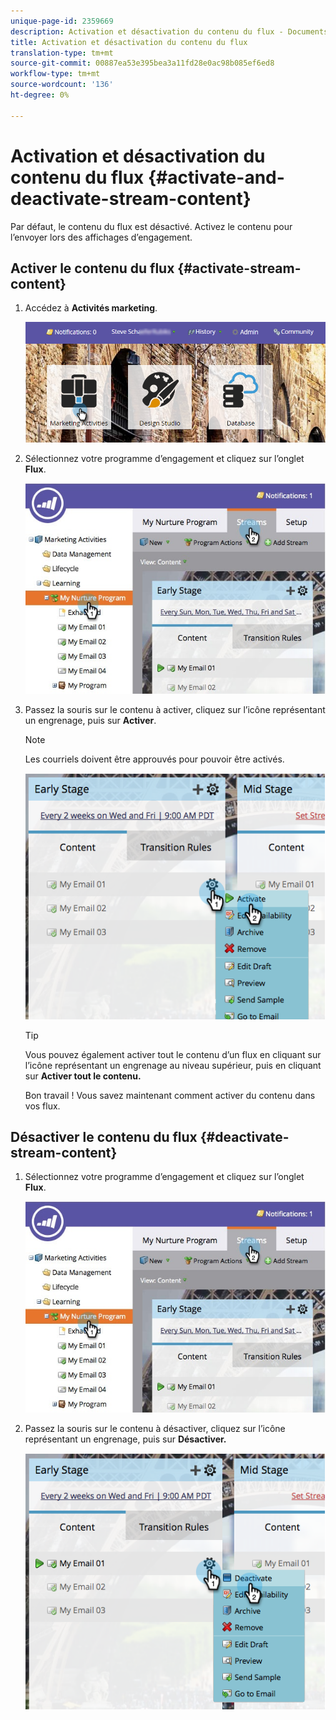 ```yaml
---
unique-page-id: 2359669
description: Activation et désactivation du contenu du flux - Documents marketing - Documentation du produit
title: Activation et désactivation du contenu du flux
translation-type: tm+mt
source-git-commit: 00887ea53e395bea3a11fd28e0ac98b085ef6ed8
workflow-type: tm+mt
source-wordcount: '136'
ht-degree: 0%

---
```



# Activation et désactivation du contenu du flux {#activate-and-deactivate-stream-content}

Par défaut, le contenu du flux est désactivé. Activez le contenu pour l’envoyer lors des affichages d’engagement.

## Activer le contenu du flux {#activate-stream-content}

1. Accédez à **Activités marketing**.

   ![](assets/login-marketing-activities.png)

1. Sélectionnez votre programme d’engagement et cliquez sur l’onglet **Flux**.

   ![](assets/cloneasteam.jpg)

1. Passez la souris sur le contenu à activer, cliquez sur l’icône représentant un engrenage, puis sur **Activer**.

   >[!NOTE]
   >
   >Les courriels doivent être approuvés pour pouvoir être activés.

   ![](assets/image2014-9-15-16-3a33-3a42.png)

   >[!TIP]
   >
   >Vous pouvez également activer tout le contenu d’un flux en cliquant sur l’icône représentant un engrenage au niveau supérieur, puis en cliquant sur **Activer tout le contenu.**

   Bon travail ! Vous savez maintenant comment activer du contenu dans vos flux.

## Désactiver le contenu du flux {#deactivate-stream-content}

1. Sélectionnez votre programme d’engagement et cliquez sur l’onglet **Flux**.

   ![](assets/cloneasteam.jpg)

1. Passez la souris sur le contenu à désactiver, cliquez sur l’icône représentant un engrenage, puis sur **Désactiver.**

   ![](assets/image2014-9-15-16-3a34-3a25.png)

